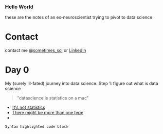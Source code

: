 ### Hello World

these are the notes of an ex-neuroscientist trying to pivot to data science

# Contact

contact me [@sometimes_sci](https://twitter.com/sometimes_data) or [LinkedIn](https://www.linkedin.com/in/richard-morris-5906934/)

# Day 0
My (surely ill-fated) journey into data science. Step 1: figure out what is data science

> "datascience is statistics on a mac"

- [It's not statistics](http://bulletin.imstat.org/2014/09/data-science-how-is-it-different-to-statistics)
- [There might be more than one type](https://www.quora.com/What-is-data-science/answer/Michael-Hochster)
- 


```markdown
Syntax highlighted code block
```



